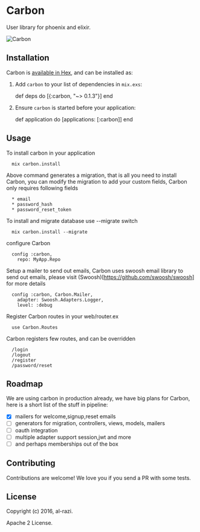 # Carbon

User library for phoenix and elixir.


![Carbon](https://raw.githubusercontent.com/elixirdrops/carbon/master/carbon.png)


## Installation

Carbon is [available in Hex](https://hex.pm/packages/carbon), and can be installed as:

  1. Add `carbon` to your list of dependencies in `mix.exs`:

        def deps do
          [{:carbon, "~> 0.1.3"}]
        end

  2. Ensure `carbon` is started before your application:

        def application do
          [applications: [:carbon]]
        end


## Usage

To install carbon in your application 

      mix carbon.install

  Above command generates a migration, that is all you need to install
  Carbon, you can modify the migration to add your custom fields, 
  Carbon only requires following fields

      * email
      * password_hash
      * password_reset_token

  To install and migrate database use --migrate switch

      mix carbon.install --migrate

  configure Carbon

      config :carbon, 
        repo: MyApp.Repo

  Setup a mailer to send out emails, Carbon uses swoosh email library to send out 
  emails, please visit (Swoosh)[https://github.com/swoosh/swoosh] for more details
  
      config :carbon, Carbon.Mailer,
        adapter: Swoosh.Adapters.Logger,
        level: :debug

  Register Carbon routes in your web/router.ex

      use Carbon.Routes

  Carbon registers few routes, and can be overridden

      /login
      /logout
      /register
      /password/reset


## Roadmap

We are using carbon in production already, we have big plans for Carbon, 
here is a short list of the stuff in pipeline:

- [x] mailers for welcome,signup,reset emails
- [ ] generators for migration, controllers, views, models, mailers
- [ ] oauth integration
- [ ] multiple adapter support session,jwt and more
- [ ] and perhaps memberships out of the box

## Contributing

Contributions are welcome! We love you if you send a PR with some tests.

## License

Copyright (c) 2016, al-razi.

Apache 2 License.
